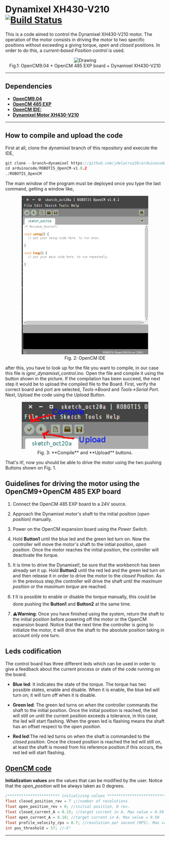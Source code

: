 # Dynamixel XH430-V210 [![Build Status](https://travis-ci.org/jdelacruz26/misccode.svg?branch=dynamixel)](https://travis-ci.org/jdelacruz26/misccode)

This is a code aimed to control the Dynamixel XH430-V210 motor. The operation of the motor consists in driving the motor to two specific positions without exceeding a giving torque, *open* and *closed* positions. In order to do this, a *current-based Position control* is used.

<div style="text-align:center;">
<img src="figure/PenCM.png" alt="Drawing" width= "500px"/>
</div>
<div style="text-align:center">
Fig.1: OpenCM9.04 + OpenCM 485 EXP board + Dynamixel XH430-V210
</div>

---

## Dependencies
* [**OpenCM9.04**](http://support.robotis.com/en/product/controller/opencm9.04.htm)
* [**OpenCM 485 EXP**](http://support.robotis.com/en/product/controller/opencm_485_exp.htm)
* [**OpenCM IDE:**](http://support.robotis.com/en/software/robotis_opencm_main.htm)
* [**Dynamixel Motor XH430-V210**](http://support.robotis.com/en/product/actuator/dynamixel_x/xh_series/xh430-w350_main.htm)

---

## How to compile and upload the code

First at all, clone the *dynamixel* branch of this repository and execute the IDE,


```c
git clone --branch=dynamixel https://github.com/jdelacruz26/arduinocode
cd arduinocode/ROBOTIS_OpenCM-v1.0.2
./ROBOTIS_OpenCM
```

The main window of the program must be deployed once you type the last command, getting a window like,

<div style="text-align:center;">
<img src="figure/OpenCM_1.png" alt="Drawing" width= "400px"/>
</div>
<div style="text-align:center">
Fig. 2: OpenCM IDE
</div>


after this, you have to look up for the file you want to compile, in our case this file is *igmr_dynamixel_control.ino*. Open the file and compile it using the button shown in the picture. If the compilation has been succeed, the next step it would be to upload the compiled file to the Board. First, verify the correct board and port are selected, *Tools->Board* and *Tools->Serial Port*. Next, Upload the code using the *Upload* Button.


<div style="text-align:center;">
<img src="figure/OpenCM_2.png" alt="Drawing" width= "400px"/>
</div>
<div style="text-align:center">
Fig. 3: **Compile** and **Upload** buttons.
</div>

That's it!, now you should be able to drive the motor using the two pushing Buttons shown on Fig. 1.


## Guidelines for driving the motor using the OpenCM9+OpenCM 485 EXP board
1. Connect the OpenCM 485 EXP board to a 24V source.

1. Approach the Dynamixel motor's shaft to the initial position (*open position*) manually.

1. Power on the OpenCM expansion board using the *Power Switch*.

1. Hold **Button1** until the blue led and the green led turn on. Now the controller will move the motor's shaft to the initial position, *open position*. Once the motor reaches the initial position, the controller will deactivate the torque.  

1. It is time to drive the Dynamixel!, be sure that the workbench has been already set it up. Hold **Button2** until the red led and the green led turn on and then release it in order to drive the motor to the *closed Position*. As in the previous step,the controller will drive the shaft until the *maximum position* or the *maximum torque* are reached.

1.  :heavy_exclamation_mark: It is possible to enable or disable the torque manually, this could be done pushing the **Button1** and **Button2** at the same time.

1. :warning:**Warning**: Once you have finished using the system, return the shaft to the initial position before powering off the motor or the OpenCM expansion board. Notice that the next time the controller is going to initialize the motor, it will drive the shaft to the absolute position taking in account only one turn.

<!--![OpenCM9.0 + 485 EXP board](figure/PenCM.png){width=50%}-->



## Leds codification

The control board has three different leds which can be used in order to give a feedback about the current process or state of the code running on the board.

* **Blue led**: It indicates the state of the torque. The torque has two possible states, enable and disable. When it is enable, the blue led will turn on; it will turn off when it is disable.

* **Green led**: The green led turns on when the controller commands the shaft to the initial position. Once the initial position is reached, the led will still on until the current position exceeds a tolerance, in this case, the led will start flashing. When the green led is flashing means the shaft has an offset respect to the *open position*.

* **Red led**:The red led turns on when the shaft is commanded to the *closed position*. Once the closed position is reached the led will still on, at least the shaft is moved from his reference position.if this occurs, the red led will start flashing.

## [OpenCM code](sketchbook/igmr_dynamixel_control/igmr_dynamixel_control.ino)
**Initialization values** are the values that can be modified by the user. Notice that the *open_position* will be always taken as 0 degrees.  


```c
/*********************** initializing values ********************************/
float closed_position_rev = 7 ;//number of revolutions
float open_position_rev = 0; //initial position, 0 rev.
float closed_current_A = 0.15; //target current in A. Max value = 0.50
float open_current_A = 0.18; //target current in A. Max value = 0.50
float profile_velocity_rps = 0.7; //revolution per second (RPS). Max value = 1.45
int pos_threshold = 57; //~5°
```




---
